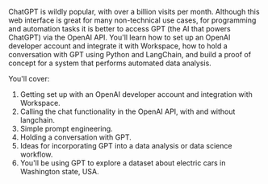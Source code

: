 
ChatGPT is wildly popular, with over a billion visits per month. Although this web interface is great for many non-technical use cases, for programming and automation tasks it is better to access GPT (the AI that powers ChatGPT) via the OpenAI API. You'll learn how to set up an OpenAI developer account and integrate it with Workspace, how to hold a conversation with GPT using Python and LangChain, and build a proof of concept for a system that performs automated data analysis.

You'll cover:

1. Getting set up with an OpenAI developer account and integration with Workspace.
2. Calling the chat functionality in the OpenAI API, with and without langchain.
3. Simple prompt engineering.
4. Holding a conversation with GPT.
5. Ideas for incorporating GPT into a data analysis or data science workflow.
6. You'll be using GPT to explore a dataset about electric cars in Washington state, USA.

